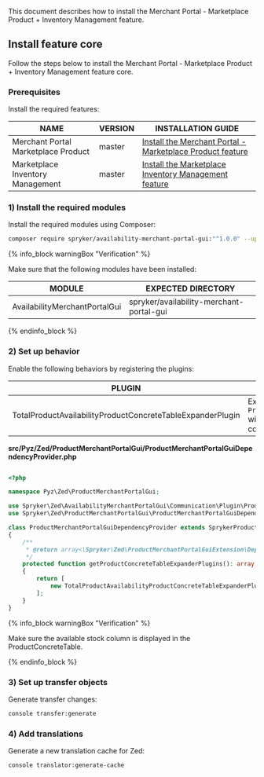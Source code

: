 
This document describes how to install the Merchant Portal - Marketplace Product + Inventory Management feature.

## Install feature core

Follow the steps below to install the Merchant Portal - Marketplace Product + Inventory Management feature core.

### Prerequisites

Install the required features:

| NAME | VERSION | INSTALLATION GUIDE |
|-|-|-|
| Merchant Portal Marketplace Product | master | [Install the Merchant Portal - Marketplace Product feature](/docs/marketplace/dev/feature-integration-guides/{{page.version}}/merchant-portal-marketplace-product-feature-integration.html) |
| Marketplace Inventory Management | master | [Install the Marketplace Inventory Management feature](/docs/pbc/all/product-information-management/{{page.version}}/marketplace/install-and-upgrade/install-features/install-the-marketplace-product-inventory-management-feature.html)  |

### 1) Install the required modules

Install the required modules using Composer:

```bash
composer require spryker/availability-merchant-portal-gui:"^1.0.0" --update-with-dependencies
```
{% info_block warningBox "Verification" %}

Make sure that the following modules have been installed:

| MODULE | EXPECTED DIRECTORY |
|-|-|
| AvailabilityMerchantPortalGui | spryker/availability-merchant-portal-gui |

{% endinfo_block %}


### 2) Set up behavior

Enable the following behaviors by registering the plugins:

| PLUGIN | DESCRIPTION | PREREQUISITES | NAMESPACE |
|-|-|-|-|
| TotalProductAvailabilityProductConcreteTableExpanderPlugin | Expands `ProductConcreteTable` with `Available stock` column data. | None | Spryker\Zed\MerchantProduct\Communication\Plugin\Product |

**src/Pyz/Zed/ProductMerchantPortalGui/ProductMerchantPortalGuiDependencyProvider.php**

```php

<?php

namespace Pyz\Zed\ProductMerchantPortalGui;

use Spryker\Zed\AvailabilityMerchantPortalGui\Communication\Plugin\ProductMerchantPortalGui\TotalProductAvailabilityProductConcreteTableExpanderPlugin;
use Spryker\Zed\ProductMerchantPortalGui\ProductMerchantPortalGuiDependencyProvider as SprykerProductMerchantPortalGuiDependencyProvider;

class ProductMerchantPortalGuiDependencyProvider extends SprykerProductMerchantPortalGuiDependencyProvider
{
    /**
     * @return array<\Spryker\Zed\ProductMerchantPortalGuiExtension\Dependency\Plugin\ProductConcreteTableExpanderPluginInterface>
     */
    protected function getProductConcreteTableExpanderPlugins(): array
    {
        return [
            new TotalProductAvailabilityProductConcreteTableExpanderPlugin(),
        ];
    }
}
```

{% info_block warningBox "Verification" %}

Make sure the available stock column is displayed in the ProductConcreteTable.

{% endinfo_block %}


### 3) Set up transfer objects

Generate transfer changes:

```bash
console transfer:generate
```

### 4) Add translations

Generate a new translation cache for Zed:

```bash
console translator:generate-cache
```
